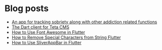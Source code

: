 # Blog posts
<!-- BLOG-POST-LIST:START -->
- [An app for tracking sobriety along with other addiction related functions](https://flutterflux.com/an-app-for-tracking-sobriety-along-with-other-addiction-related-functions/)
- [The Dart client for Teta CMS](https://flutterflux.com/the-dart-client-for-teta-cms/)
- [How to Use Font Awesome in Flutter](https://flutterflux.com/how-to-use-font-awesome-in-flutter/)
- [How to Remove Special Characters from String Flutter](https://flutterflux.com/how-to-remove-special-characters-from-string-flutter/)
- [How to Use SliverAppBar in Flutter](https://flutterflux.com/sliverappbar-in-flutter/)
<!-- BLOG-POST-LIST:END -->